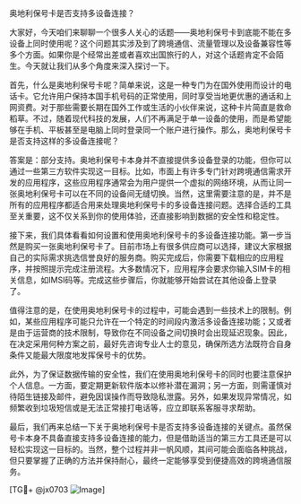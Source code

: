 奥地利保号卡是否支持多设备连接？

大家好，今天咱们来聊聊一个很多人关心的话题——奥地利保号卡到底能不能在多设备上同时使用呢？这个问题其实涉及到了跨境通信、流量管理以及设备兼容性等多个方面。如果你是个经常出差或者喜欢出国旅行的人，对这个话题肯定不会陌生。今天就让我们从多个角度来深入探讨一下。

首先，什么是奥地利保号卡呢？简单来说，这是一种专门为在国外使用而设计的电话卡。它允许用户保持本国手机号码的正常使用，同时享受当地更优惠的通话和上网资费。对于那些需要长期在国外工作或生活的小伙伴来说，这种卡片简直是救命稻草。不过，随着现代科技的发展，人们不再满足于单一设备的使用，而是希望能够在手机、平板甚至是电脑上同时登录同一个账户进行操作。那么，奥地利保号卡是否支持这样的多设备连接呢？

答案是：部分支持。奥地利保号卡本身并不直接提供多设备登录的功能，但你可以通过一些第三方软件实现这一目标。比如，市面上有许多专门针对跨境通信需求开发的应用程序，这些应用程序通常会为用户提供一个虚拟的网络环境，从而让同一张奥地利保号卡可以在不同的设备间无缝切换。当然，这里需要注意的是，并不是所有的应用程序都适合用来处理奥地利保号卡的多设备连接问题。选择合适的工具至关重要，这不仅关系到你的使用体验，还直接影响到数据的安全性和稳定性。

接下来，我们具体看看如何设置和使用奥地利保号卡的多设备连接功能。第一步当然是购买一张奥地利保号卡了。目前市场上有很多供应商可以选择，建议大家根据自己的实际需求挑选信誉良好的服务商。购买完成后，你需要下载相应的应用程序，并按照提示完成注册流程。大多数情况下，应用程序会要求你输入SIM卡的相关信息，如IMSI码等。完成这些步骤后，你就能够开始尝试在其他设备上登录了。

值得注意的是，在使用奥地利保号卡的过程中，可能会遇到一些技术上的限制。例如，某些应用程序可能只允许在一个特定的时间段内激活多设备连接功能；又或者是由于运营商的技术限制，导致你在不同设备之间切换时会出现延迟现象。因此，在决定采用何种方案之前，最好先咨询专业人士的意见，确保所选方法既符合自身条件又能最大限度地发挥保号卡的优势。

此外，为了保证数据传输的安全性，我们在使用奥地利保号卡的同时也要注意保护个人信息。一方面，要定期更新软件版本以修补潜在漏洞；另一方面，则需谨慎对待陌生链接及邮件，避免因误操作而导致隐私泄露。另外，如果发现异常情况，如频繁收到垃圾短信或是无法正常接打电话等，应立即联系客服寻求帮助。

最后，我们再来总结一下关于奥地利保号卡是否支持多设备连接的关键点。虽然保号卡本身不具备直接支持多设备连接的能力，但是借助适当的第三方工具还是可以轻松实现这一目标的。当然，整个过程并非一帆风顺，其间可能会面临各种挑战，但只要掌握了正确的方法并保持耐心，最终一定能够享受到便捷高效的跨境通信服务。

[TG💪+ @jx0703 ![Image](https://github.com/user-attachments/assets/dbca1d08-cadb-493c-b0ec-ad6f7a83f270)]